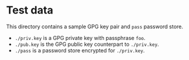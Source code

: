 # Test data

This directory contains a sample GPG key pair and `pass` password store.

* `./priv.key` is a GPG private key with passphrase `foo`.
* `./pub.key` is the GPG public key counterpart to `./priv.key`.
* `./pass` is a password store encrypted for `./priv.key`.
